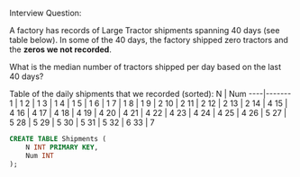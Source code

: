 Interview Question:

A factory has records of Large Tractor shipments spanning 40 days (see table below). In some of the 40 days, the factory shipped zero tractors and the **zeros we not recorded**.

What is the median number of tractors shipped per day based on the last 40 days?

Table of the daily shipments that we recorded (sorted):
N   | Num
----|-------
1   | 1
2   | 1
3   | 1
4   | 1
5   | 1
6   | 1
7   | 1
8   | 1
9   | 2
10  | 2
11  | 2
12  | 2
13  | 2
14  | 4
15  | 4
16  | 4
17  | 4
18  | 4
19  | 4
20  | 4
21  | 4
22  | 4
23  | 4
24  | 4
25  | 4
26  | 5
27  | 5
28  | 5
29  | 5
30  | 5
31  | 5
32  | 6
33  | 7

```sql
CREATE TABLE Shipments (
    N INT PRIMARY KEY,
    Num INT
);
```
